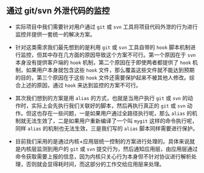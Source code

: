 ## 通过 git/svn 外泄代码的监控

* 实际项目中我们需要针对用户通过 `git` 或 `svn` 工具将项目代码外泄的行为进行监控并提供一套统一的解决方案。

* 针对这类需求我们最先想到的是利用 `git` 或 `svn` 工具自带的 `hook` 脚本机制进行监控，但其中存在几方面的原因导致这个方案不可行。第一个原因在于 `svn` 本身没有提供客户端的 `hook` 机制，第二个原因在于即使两者都提供了 `hook` 机制，如果用户本身就包含这些 `hook` 文件，那么覆盖这些文件就不能达到预期的目的，第三个原因在于这些 `hook` 文件还需要保护起来不被其他人修改。综合上述的原因，通过 `hook` 来达到监控的方案不可行。

* 其次我们想到的方案是用 `alias` 的方式，也就是当用户执行 `git` 或 `svn` 的动作时，实际上会先执行我们关联好的脚本，然后再执行真正的 `git` 或 `svn` 动作。但这也存在一些问题，一是如果用户通过全路径执行呢，那么 `alias` 的机制就无法生效了，二是如果用户重新编译了一个叫 `mygit` 这样的命令执行呢，同样 `alias` 的机制也无法生效，三是我们写的 `alias` 脚本同样需要进行保护。

* 目前我们采用的是通过内核+应用层统一控制的方案进行处理的。具体来说就是内核层监测到用户的 `git` 或 `svn` 提交行为，然后通知应用层，由应用层通过命令获取需要上报的信息，因为内核只关心行为本身但不针对协议进行解析处理，否则就会显得耗时间，而这部分的工作交给应用层来处理。